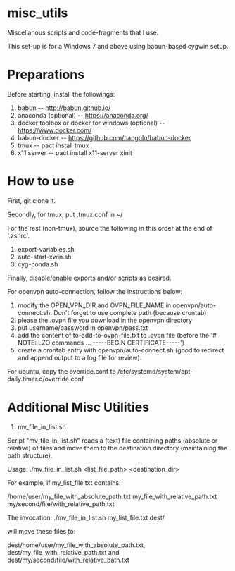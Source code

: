 # misc_utils
Miscellanous scripts and code-fragments that I use.

This set-up is for a Windows 7 and above using babun-based
cygwin setup. 

# Preparations

Before starting, install the followings: 

1. babun -- http://babun.github.io/
2. anaconda (optional) -- https://anaconda.org/
3. docker toolbox or docker for windows (optional) -- https://www.docker.com/
4. babun-docker -- https://github.com/tiangolo/babun-docker
4. tmux -- pact install tmux
5. x11 server -- pact install x11-server xinit

# How to use

First, git clone it. 

Secondly, for tmux, put .tmux.conf in ~/
 
For the rest (non-tmux), source the following in this order at the end of '.zshrc'.

1. export-variables.sh
2. auto-start-xwin.sh
3. cyg-conda.sh

Finally, disable/enable exports and/or scripts as desired.

For openvpn auto-connection, follow the instructions below:

1. modify the OPEN_VPN_DIR and OVPN_FILE_NAME in openvpn/auto-connect.sh. 
Don't forget to use complete path (because crontab)
2. please the .ovpn file you download in the openvpn directory
3. put username/password in openvpn/pass.txt
4. add the content of to-add-to-ovpn-file.txt to .ovpn file (before the
'# NOTE: LZO commands ... -----BEGIN CERTIFICATE-----')
5. create a crontab entry with openvpn/auto-connect.sh (good to redirect
and append output to a log file for review).  

For ubuntu, copy the override.conf to /etc/systemd/system/apt-daily.timer.d/override.conf

# Additional Misc Utilities

1. mv_file_in_list.sh

Script "mv_file_in_list.sh" reads a (text) file containing paths (absolute or relative) 
of files and move them to the destination directory (maintaining the path structure). 

Usage: ./mv_file_in_list.sh <list_file_path> <destination_dir>

For example, if my_list_file.txt contains:

/home/user/my_file_with_absolute_path.txt
my_file_with_relative_path.txt
my/second/file/with_relative_path.txt

The invocation: ./mv_file_in_list.sh my_list_file.txt dest/

will move these files to: 

dest/home/user/my_file_with_absolute_path.txt,
dest/my_file_with_relative_path.txt and
dest/my/second/file/with_relative_path.txt


